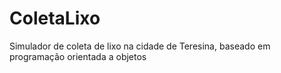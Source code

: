 # ColetaLixo
Simulador de coleta de lixo na cidade de Teresina, baseado em programação orientada a objetos
